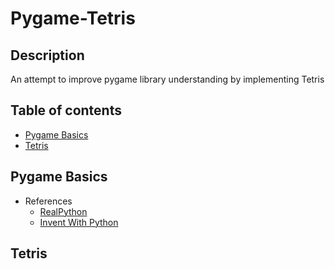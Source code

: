 # Pygame-Tetris
## Description
An attempt to improve pygame library understanding by implementing Tetris 

## Table of contents
- [Pygame Basics](#pygame-basics)
- [Tetris](#tetris)

## Pygame Basics
- References
    - [RealPython](https://realpython.com/pygame-a-primer/)
    - [Invent With Python](https://inventwithpython.com/pygame/)

## Tetris

